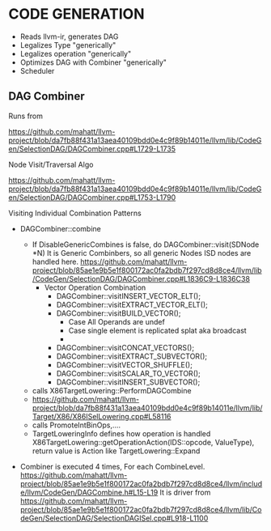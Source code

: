 
# CODE GENERATION 
* Reads llvm-ir, generates DAG
* Legalizes Type "generically"
* Legalizes operation "generically"
* Optimizes DAG with Combiner "generically"
* Scheduler
## DAG Combiner
Runs from

  https://github.com/mahatt/llvm-project/blob/da7fb88f431a13aea40109bdd0e4c9f89b14011e/llvm/lib/CodeGen/SelectionDAG/DAGCombiner.cpp#L1729-L1735

Node Visit/Traversal Algo

  https://github.com/mahatt/llvm-project/blob/da7fb88f431a13aea40109bdd0e4c9f89b14011e/llvm/lib/CodeGen/SelectionDAG/DAGCombiner.cpp#L1753-L1790

Visiting Individual Combination Patterns

+ DAGCombiner::combine
  - If DisableGenericCombines is false, do DAGCombiner::visit(SDNode *N)
    It is Generic Combinbers, so all generic Nodes ISD nodes are handled here.
    https://github.com/mahatt/llvm-project/blob/85ae1e9b5e1f800172ac0fa2bdb7f297cd8d8ce4/llvm/lib/CodeGen/SelectionDAG/DAGCombiner.cpp#L1836C9-L1836C38
    * Vector Operation Combination
      + DAGCombiner::visitINSERT_VECTOR_ELT();
      + DAGCombiner::visitEXTRACT_VECTOR_ELT();
      + DAGCombiner::visitBUILD_VECTOR();
          - Case All Operands are undef
          - Case single element is replicated  splat aka broadcast
          - 
      + DAGCombiner::visitCONCAT_VECTORS();
      + DAGCombiner::visitEXTRACT_SUBVECTOR();
      + DAGCombiner::visitVECTOR_SHUFFLE();
      + DAGCombiner::visitSCALAR_TO_VECTOR();
      + DAGCombiner::visitINSERT_SUBVECTOR();
  - calls X86TargetLowering::PerformDAGCombine
  - https://github.com/mahatt/llvm-project/blob/da7fb88f431a13aea40109bdd0e4c9f89b14011e/llvm/lib/Target/X86/X86ISelLowering.cpp#L58116
  - calls PromoteIntBinOps,....
  - TargetLoweringInfo defines how operation is handled X86TargetLowering::getOperationAction(IDS::opcode, ValueType), return value is Action like TargetLowering::Expand

+ Combiner is executed 4 times, For each CombineLevel.
  https://github.com/mahatt/llvm-project/blob/85ae1e9b5e1f800172ac0fa2bdb7f297cd8d8ce4/llvm/include/llvm/CodeGen/DAGCombine.h#L15-L19
  It is driver from
  https://github.com/mahatt/llvm-project/blob/85ae1e9b5e1f800172ac0fa2bdb7f297cd8d8ce4/llvm/lib/CodeGen/SelectionDAG/SelectionDAGISel.cpp#L918-L1100
  
